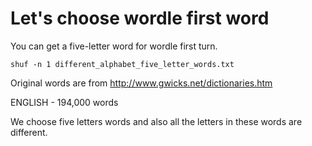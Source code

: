 # Let's choose wordle first word
You can get a five-letter word for wordle first turn.
```
shuf -n 1 different_alphabet_five_letter_words.txt
```

Original words are from http://www.gwicks.net/dictionaries.htm

ENGLISH - 194,000 words

We choose five letters words and also all the letters in these words are different.
